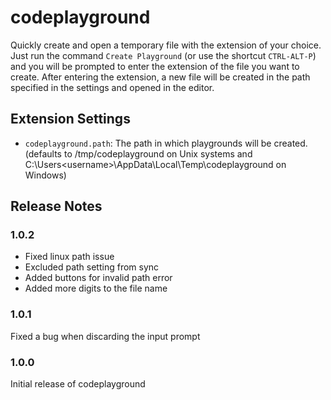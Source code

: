 # codeplayground
Quickly create and open a temporary file with the extension of your choice.
Just run the command `Create Playground` (or use the shortcut `CTRL-ALT-P`) and you will be prompted to enter the extension of the file you want to create. After entering the extension, a new file will be created in the path specified in the settings and opened in the editor.

## Extension Settings
* `codeplayground.path`: The path in which playgrounds will be created. (defaults to /tmp/codeplayground on Unix systems and C:\Users\<username>\AppData\Local\Temp\codeplayground on Windows)

## Release Notes
### 1.0.2
- Fixed linux path issue
- Excluded path setting from sync
- Added buttons for invalid path error
- Added more digits to the file name

### 1.0.1

Fixed a bug when discarding the input prompt

### 1.0.0

Initial release of codeplayground

